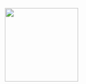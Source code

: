 ⠀




  <div style="float: left; max-height: 400px; position: fixed; left: 10px; bottom: 5px; z-index: 200;"><img 
                                              src="https://images-wixmp-ed30a86b8c4ca887773594c2.wixmp.com/f/a7dd8e33-c262-43cc-a552-228cd6c7b4fd/d1r6ykr-61a2f39c-5cf1-454b-a37f-6f98347c106a.gif?token=eyJ0eXAiOiJKV1QiLCJhbGciOiJIUzI1NiJ9.eyJzdWIiOiJ1cm46YXBwOjdlMGQxODg5ODIyNjQzNzNhNWYwZDQxNWVhMGQyNmUwIiwiaXNzIjoidXJuOmFwcDo3ZTBkMTg4OTgyMjY0MzczYTVmMGQ0MTVlYTBkMjZlMCIsIm9iaiI6W1t7InBhdGgiOiJcL2ZcL2E3ZGQ4ZTMzLWMyNjItNDNjYy1hNTUyLTIyOGNkNmM3YjRmZFwvZDFyNnlrci02MWEyZjM5Yy01Y2YxLTQ1NGItYTM3Zi02Zjk4MzQ3YzEwNmEuZ2lmIn1dXSwiYXVkIjpbInVybjpzZXJ2aWNlOmZpbGUuZG93bmxvYWQiXX0.NjkvMTp2JcDr6FGvKDZXXW_8wyIZV8COql2b4pN5Nrw" width="150" height="150"/></div>


<iframe width="0" height="0" src="https://www.youtube.com/embed/UxnIfPl72oE//?&;amp;;autoplay=1&;loop=1&;controls=1" title="YouTube video player" frameborder="0" allow="accelerometer; autoplay; clipboard-write; encrypted-media; gyroscope; picture-in-picture" allowfullscreen="" loading="lazy">
